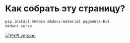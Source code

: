# Как собрать эту страницу?

```bash
pip install mkdocs mkdocs-material pygments-bsl
mkdocs serve
```


[![PyPI version](https://badge.fury.io/py/pygments-bsl.svg)](https://badge.fury.io/py/pygments-bsl)

